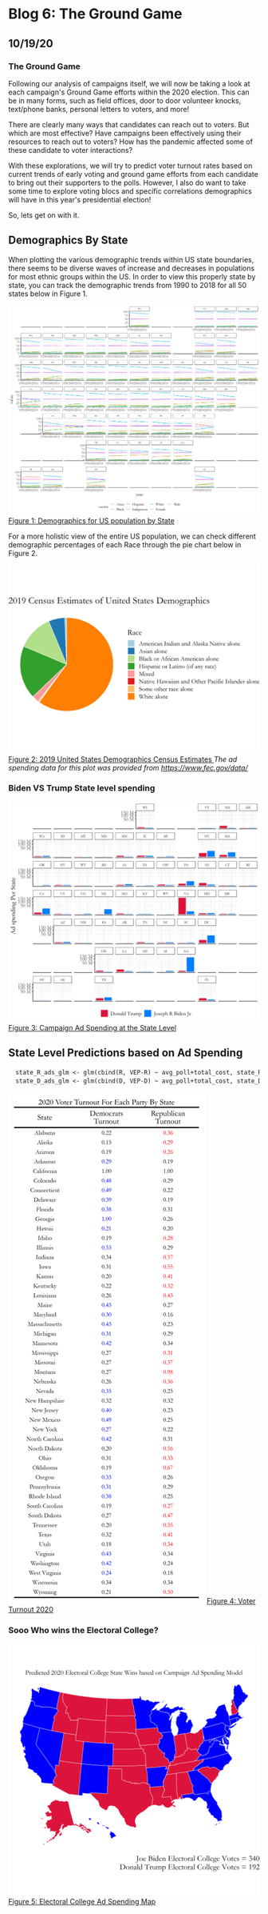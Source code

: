 # Blog 6: The Ground Game
## 10/19/20

### The Ground Game

Following our analysis of campaigns itself, we will now be taking a look at each campaign's Ground Game efforts within the 2020 election. This can be in many forms, such as field offices, door to door volunteer knocks, text/phone banks, personal letters to voters, and more!

There are clearly many ways that candidates can reach out to voters. But which are most effective? Have campaigns been effectively using their resources to reach out to voters? How has the pandemic affected some of these candidate to voter interactions?

With these explorations, we will try to predict voter turnout rates based on current trends of early voting and ground game efforts from each candidate to bring out their supporters to the polls. However, I also do want to take some time to explore voting blocs and specific correlations demographics will have in this year's presidential election!

So, lets get on with it.

## Demographics By State

When plotting the various demographic trends within US state boundaries, there seems to be diverse waves of increase and decreases in populations for most ethnic groups within the US. In order to view this properly state by state, you can track the demographic trends from 1990 to 2018 for all 50 states below in Figure 1.

![](../Rplots/week6/demographics.png)
[Figure 1: Demographics for US population by State](../Rplots/week6/demographics.png)

For a more holistic view of the entire US population, we can check different demographic percentages of each Race through the pie chart below in Figure 2.

![](../Rplots/week6/demographics_2019.png)
[Figure 2: 2019 United States Demographics Census Estimates ](../Rplots/week6/demographics_2019.png)
*The ad spending data for this plot was provided from https://www.fec.gov/data/*


### Biden VS Trump State level spending


![](../Rplots/week5/statespending_sqrt.png)
[Figure 3: Campaign Ad Spending at the State Level ](../Rplots/week5/statespending_sqrt.png)

## State Level Predictions based on Ad Spending


```markdown
  state_R_ads_glm <- glm(cbind(R, VEP-R) ~ avg_poll+total_cost, state_R, family = binomial)
  state_D_ads_glm <- glm(cbind(D, VEP-D) ~ avg_poll+total_cost, state_D, family = binomial)

```
![](../Rplots/week5/VoterTurnout2020.png)
[Figure 4: Voter Turnout 2020](../Rplots/week5/VoterTurnout2020.png)

### Sooo Who wins the Electoral College?

![](../Rplots/week5/2020AdPrediction.png)
[Figure 5: Electoral College Ad Spending Map ](../Rplots/week5/2020AdPrediction.png)

